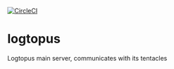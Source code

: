[![CircleCI](https://circleci.com/gh/logtopus/logtopus.svg?style=svg)](https://circleci.com/gh/logtopus/logtopus)

# logtopus
Logtopus main server, communicates with its tentacles
